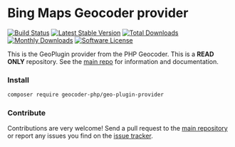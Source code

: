# Bing Maps Geocoder provider
[![Build Status](https://travis-ci.org/geocoder-php/geo-plugin-provider.svg?branch=master)](http://travis-ci.org/geocoder-php/geo-plugin-provider)
[![Latest Stable Version](https://poser.pugx.org/geocoder-php/geo-plugin-provider/v/stable)](https://packagist.org/packages/geocoder-php/geo-plugin-provider)
[![Total Downloads](https://poser.pugx.org/geocoder-php/geo-plugin-provider/downloads)](https://packagist.org/packages/geocoder-php/geo-plugin-provider)
[![Monthly Downloads](https://poser.pugx.org/geocoder-php/geo-plugin-provider/d/monthly.png)](https://packagist.org/packages/geocoder-php/geo-plugin-provider)
[![Software License](https://img.shields.io/badge/license-MIT-brightgreen.svg?style=flat-square)](LICENSE)

This is the GeoPlugin provider from the PHP Geocoder. This is a **READ ONLY** repository. See the
[main repo](https://github.com/geocoder-php/Geocoder) for information and documentation. 

### Install

```bash
composer require geocoder-php/geo-plugin-provider
```

### Contribute

Contributions are very welcome! Send a pull request to the [main repository](https://github.com/geocoder-php/Geocoder) or 
report any issues you find on the [issue tracker](https://github.com/geocoder-php/Geocoder/issues).
